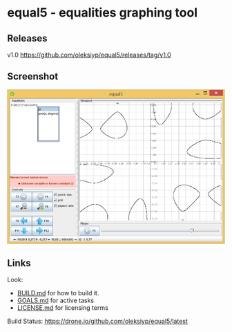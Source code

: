 equal5 - equalities graphing tool
=================================

Releases
--------
v1.0 https://github.com/oleksiyp/equal5/releases/tag/v1.0

Screenshot
----------
![screenshot #1](/screenshots/1.png)


Links
-----

Look:
 - [BUILD.md](BUILD.md) for how to build it.
 - [GOALS.md](GOALS.md) for active tasks
 - [LICENSE.md](LICENSE.md) for licensing terms

Build Status: https://drone.io/github.com/oleksiyp/equal5/latest
